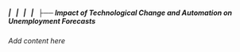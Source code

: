 ##### |   |   |   |   ├── Impact of Technological Change and Automation on Unemployment Forecasts

*Add content here*